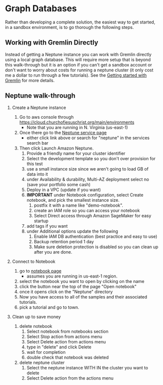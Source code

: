 # Graph Databases

Rather than developing a complete solution, the easiest way to get started, in a sandbox environment, is to go thorough the following steps.

## Working with Gremlin Directly
Instead of getting a Neptune instance you can work with Gremlin directly using a local graph database. This will require more setup that is beyond this walk-through but it is an option if you can't get a sandbox account or don't want to worry about costs for running a neptune cluster (it only cost me a dollar to run through a few tutorials). See the [Getting started with Gremlin](https://tinkerpop.apache.org/docs/current/tutorials/getting-started/) for more details.

## Neptune walk-through

1. Create a Neptune instance
    1. Go to aws console through https://cloud.churchofjesuschrist.org/main/environments
        * Note that you are running in N. Virginia (us-east-1)
    1. Once there go to the [Neptune service page](https://us-east-1.console.aws.amazon.com/neptune/home)
        * either click link above or search for "neptune" in the services search bar
    1. Then click Launch Amazon Neptune.
        1. Provide a friendly name for your cluster identifier
        1. Select the development template so you don't over provision for this test
        1. use a small instance size since we aren't going to load GB of data into it
        1. under Availability & durability, Multi-AZ deployment select no (save your portfolio some cash)
        1. Deploy in a VPC (update if you want)
        1. **IMPORTANT** under Notebook configuration, select Create notebook, and pick the smallest instance size.
            1. postfix it with a name like "demo-notebook".
            1. create an IAM role so you can access your notebook
            1. Select Direct access through Amazon SageMaker for easy startup
        1. add tags if you want
        1. under Additional options update the following
            1. Enable IAM DB authentication (best practice and easy to use)
            1. Backup retention period 1 day
            1. Make sure deletion protection is disabled so you can clean up after you are done.

2. Connect to Notebook
    1. go to [notebook page](https://us-east-1.console.aws.amazon.com/neptune/home?region=us-east-1#notebooks)
        * assumes you are running in us-east-1 region.
    1. select the notebook you want to open by clicking on the name
    1. click the button near the top of the page "Open notebook"
    1. once it opens click on the "Neptune" directory
    1. Now you have access to all of the samples and their associated tutorials.
    1. pick a tutorial and go to town.

3. Clean up to save money
    1. delete notebook
        1. Select notebook from notebooks section
        1. Select Stop action from actions menu
        1. Select Delete action from actions menu
        1. type in "delete" and click Delete
        1. wait for completion
        1. double check that notebook was deleted
    1. delete neptune cluster
        1. Select the neptune instance WITH IN the cluster you want to delete
        1. Select Delete action from the actions menu